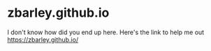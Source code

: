 # zbarley.github.io
 I don't know how did you end up here.
 Here's the link to help me out
https://zbarley.github.io/
